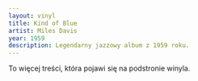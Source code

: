 ```yaml
---
layout: vinyl
title: Kind of Blue
artist: Miles Davis
year: 1959
description: Legendarny jazzowy album z 1959 roku.
---
```


To więcej treści, która pojawi się na podstronie winyla.
